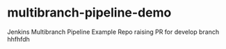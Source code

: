 # multibranch-pipeline-demo
Jenkins Multibranch Pipeline Example Repo 
raising PR for develop branch
hhfhfdh

